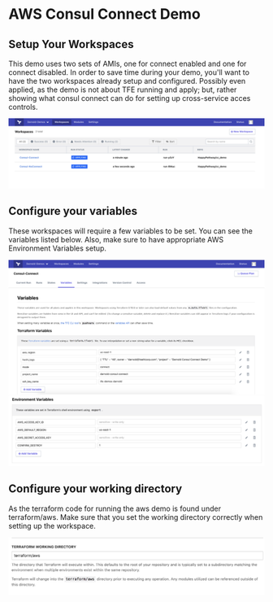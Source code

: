 # AWS Consul Connect Demo
## Setup Your Workspaces
This demo uses two sets of AMIs, one for connect enabled and one for connect disabled. In order to save time during your demo, you'll want to have the two workspaces already setup and configured. Possibly even applied, as the demo is not about TFE running and apply; but, rather showing what consul connect can do for setting up cross-service acces controls. 

![alt text](./images/two_workspaces.png "Setup 2 Workspaces")

## Configure your variables
These workspaces will require a few variables to be set. You can see the variables listed below. Also, make sure to have appropriate AWS Environment Variables setup. 

![alt text](./images/variables.png "Configure Your Variables")
![alt text](./images/env_vars.png "Configure Your AWS Env Variables")


## Configure your working directory
As the terraform code for running the aws demo is found under terraform/aws. Make sure that you set the working directory correctly when setting up the workspace. 


![alt text](./images/working_dir.png "Set your working dir")

